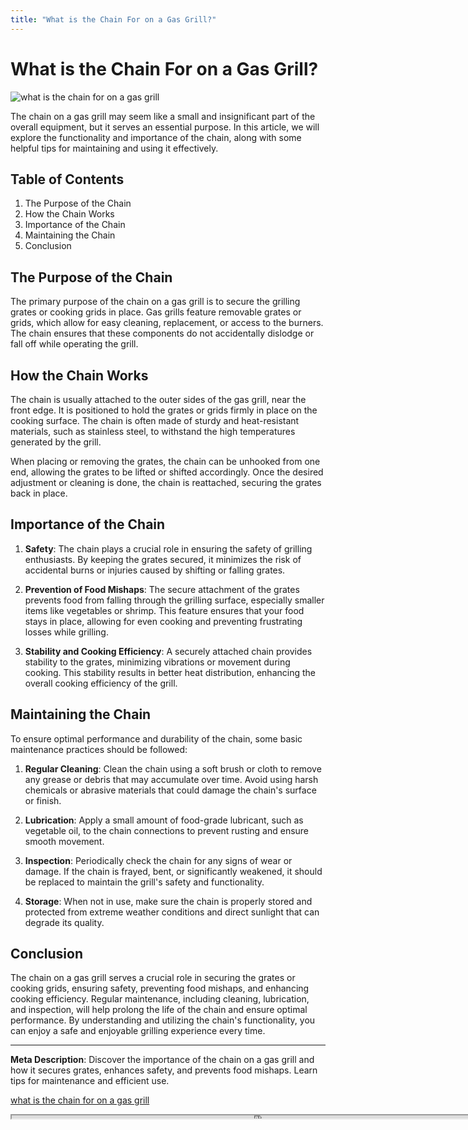 ```yaml
---
title: "What is the Chain For on a Gas Grill?"
---
```

# What is the Chain For on a Gas Grill?


![what is the chain for on a gas grill](https://images.unsplash.com/photo-1636633762833-5d1658f1e29b?ixid=M3w0ODkxMTF8MHwxfHNlYXJjaHwxfHx3aGF0JTIwaXMlMjB0aGUlMjBjaGFpbiUyMGZvciUyMG9uJTIwYSUyMGdhcyUyMGdyaWxsfGVufDB8fHx8MTY5MjgwMzUwNnww&ixlib=rb-4.0.3&w=512&fit=max)

The chain on a gas grill may seem like a small and insignificant part of the overall equipment, but it serves an essential purpose. In this article, we will explore the functionality and importance of the chain, along with some helpful tips for maintaining and using it effectively.

## Table of Contents
1. The Purpose of the Chain
2. How the Chain Works
3. Importance of the Chain
4. Maintaining the Chain
5. Conclusion

## The Purpose of the Chain
The primary purpose of the chain on a gas grill is to secure the grilling grates or cooking grids in place. Gas grills feature removable grates or grids, which allow for easy cleaning, replacement, or access to the burners. The chain ensures that these components do not accidentally dislodge or fall off while operating the grill.

## How the Chain Works
The chain is usually attached to the outer sides of the gas grill, near the front edge. It is positioned to hold the grates or grids firmly in place on the cooking surface. The chain is often made of sturdy and heat-resistant materials, such as stainless steel, to withstand the high temperatures generated by the grill.

When placing or removing the grates, the chain can be unhooked from one end, allowing the grates to be lifted or shifted accordingly. Once the desired adjustment or cleaning is done, the chain is reattached, securing the grates back in place.

## Importance of the Chain
1. **Safety**: The chain plays a crucial role in ensuring the safety of grilling enthusiasts. By keeping the grates secured, it minimizes the risk of accidental burns or injuries caused by shifting or falling grates.

2. **Prevention of Food Mishaps**: The secure attachment of the grates prevents food from falling through the grilling surface, especially smaller items like vegetables or shrimp. This feature ensures that your food stays in place, allowing for even cooking and preventing frustrating losses while grilling.

3. **Stability and Cooking Efficiency**: A securely attached chain provides stability to the grates, minimizing vibrations or movement during cooking. This stability results in better heat distribution, enhancing the overall cooking efficiency of the grill.

## Maintaining the Chain
To ensure optimal performance and durability of the chain, some basic maintenance practices should be followed:

1. **Regular Cleaning**: Clean the chain using a soft brush or cloth to remove any grease or debris that may accumulate over time. Avoid using harsh chemicals or abrasive materials that could damage the chain's surface or finish.

2. **Lubrication**: Apply a small amount of food-grade lubricant, such as vegetable oil, to the chain connections to prevent rusting and ensure smooth movement.

3. **Inspection**: Periodically check the chain for any signs of wear or damage. If the chain is frayed, bent, or significantly weakened, it should be replaced to maintain the grill's safety and functionality.

4. **Storage**: When not in use, make sure the chain is properly stored and protected from extreme weather conditions and direct sunlight that can degrade its quality.

## Conclusion
The chain on a gas grill serves a crucial role in securing the grates or cooking grids, ensuring safety, preventing food mishaps, and enhancing cooking efficiency. Regular maintenance, including cleaning, lubrication, and inspection, will help prolong the life of the chain and ensure optimal performance. By understanding and utilizing the chain's functionality, you can enjoy a safe and enjoyable grilling experience every time.

---

**Meta Description**: Discover the importance of the chain on a gas grill and how it secures grates, enhances safety, and prevents food mishaps. Learn tips for maintenance and efficient use.

[what is the chain for on a gas grill](https://foxheightspubandgrill.com/post/what-is-the-chain-for-on-a-gas-grill)

<iframe src='https://foxheightspubandgrill.com/post/what-is-the-chain-for-on-a-gas-grill' width='800' height='5'></iframe>